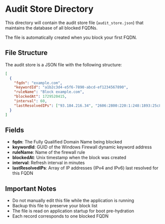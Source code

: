 # Audit Store Directory

This directory will contain the audit store file (`audit_store.json`) that maintains the database of all blocked FQDNs.

The file is automatically created when you block your first FQDN.

## File Structure

The audit store is a JSON file with the following structure:

```json
[
  {
    "fqdn": "example.com",
    "keywordId": "a1b2c3d4-e5f6-7890-abcd-ef1234567890",
    "ruleName": "Block example.com",
    "blockedAt": 1729520415,
    "interval": 60,
    "lastResolvedIPs": ["93.184.216.34", "2606:2800:220:1:248:1893:25c8:1946"]
  }
]
```

## Fields

- **fqdn**: The Fully Qualified Domain Name being blocked
- **keywordId**: GUID of the Windows Firewall dynamic keyword address
- **ruleName**: Name of the firewall rule
- **blockedAt**: Unix timestamp when the block was created
- **interval**: Refresh interval in minutes
- **lastResolvedIPs**: Array of IP addresses (IPv4 and IPv6) last resolved for this FQDN

## Important Notes

- Do not manually edit this file while the application is running
- Backup this file to preserve your block list
- The file is read on application startup for boot pre-hydration
- Each record corresponds to one blocked FQDN
